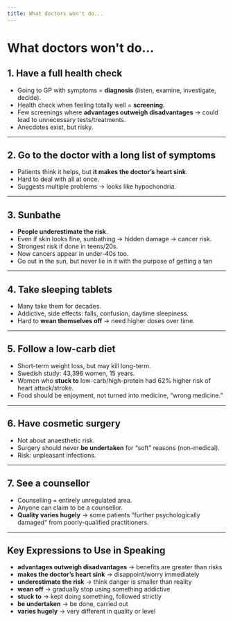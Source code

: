 ```yaml
---
title: What doctors won't do...
---
```


# What doctors won't do...

## 1. Have a full health check

- Going to GP with symptoms = **diagnosis** (listen, examine, investigate, decide).
- Health check when feeling totally well = **screening**.
- Few screenings where **advantages outweigh disadvantages** → could lead to unnecessary tests/treatments.
- Anecdotes exist, but risky.

---

## 2. Go to the doctor with a long list of symptoms

- Patients think it helps, but **it makes the doctor’s heart sink**.
- Hard to deal with all at once.
- Suggests multiple problems → looks like hypochondria.

---

## 3. Sunbathe

- **People underestimate the risk**.
- Even if skin looks fine, sunbathing → hidden damage → cancer risk.
- Strongest risk if done in teens/20s.
- Now cancers appear in under-40s too.
- Go out in the sun, but never lie in it with the purpose of getting a tan

---

## 4. Take sleeping tablets

- Many take them for decades.
- Addictive, side effects: falls, confusion, daytime sleepiness.
- Hard to **wean themselves off** → need higher doses over time.

---

## 5. Follow a low-carb diet

- Short-term weight loss, but may kill long-term.
- Swedish study: 43,396 women, 15 years.
- Women who **stuck to** low-carb/high-protein had 62% higher risk of heart attack/stroke.
- Food should be enjoyment, not turned into medicine, “wrong medicine.”

---

## 6. Have cosmetic surgery

- Not about anaesthetic risk.
- Surgery should never **be undertaken** for “soft” reasons (non-medical).
- Risk: unpleasant infections.  

---

## 7. See a counsellor

- Counselling = entirely unregulated area.
- Anyone can claim to be a counsellor.
- **Quality varies hugely** → some patients “further psychologically damaged“ from poorly-qualified practitioners.

---

## Key Expressions to Use in Speaking

- **advantages outweigh disadvantages** → benefits are greater than risks
- **makes the doctor’s heart sink** → disappoint/worry immediately
- **underestimate the risk** → think danger is smaller than reality
- **wean off** → gradually stop using something addictive
- **stuck to** → kept doing something, followed strictly
- **be undertaken** → be done, carried out
- **varies hugely** → very different in quality or level